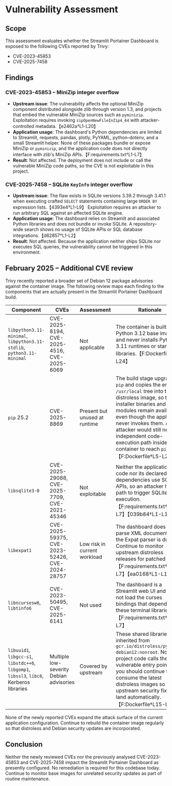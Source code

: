 # Vulnerability Assessment

## Scope
This assessment evaluates whether the Streamlit Portainer Dashboard is exposed to the following CVEs reported by Trivy:

- CVE-2023-45853
- CVE-2025-7458

## Findings
### CVE-2023-45853 – MiniZip integer overflow
- **Upstream issue**: The vulnerability affects the optional MiniZip component distributed alongside zlib through version 1.3, and projects that embed the vulnerable MiniZip sources such as `pyminizip`. Exploitation requires invoking `zipOpenNewFileInZip4_64` with attacker-controlled metadata.【e2462a†L1-L20】
- **Application usage**: The dashboard's Python dependencies are limited to Streamlit, requests, pandas, plotly, PyYAML, python-dotenv, and a small Streamlit helper. None of these packages bundle or expose MiniZip or `pyminizip`, and the application code does not directly interface with zlib's MiniZip APIs.【F:requirements.txt†L1-L7】
- **Result**: Not affected. The deployment does not include or call the vulnerable MiniZip code paths, so the CVE is not exploitable in this project.

### CVE-2025-7458 – SQLite `KeyInfo` integer overflow
- **Upstream issue**: The flaw exists in SQLite versions 3.39.2 through 3.41.1 when executing crafted `SELECT` statements containing large `ORDER BY` expression lists.【4393e4†L1-L9】 Exploitation requires an attacker to run arbitrary SQL against an affected SQLite engine.
- **Application usage**: The dashboard relies on Streamlit and associated Python libraries and does not bundle or invoke SQLite. A repository-wide search shows no usage of SQLite APIs or SQL database integrations.【d62857†L1-L2】
- **Result**: Not affected. Because the application neither ships SQLite nor executes SQL queries, the vulnerability cannot be triggered in this environment.

## February 2025 – Additional CVE review
Trivy recently reported a broader set of Debian 12 package advisories against the container image. The following review maps each
finding to the components that are actually present in the Streamlit Portainer Dashboard build.

| Component | CVEs | Assessment | Rationale |
| --- | --- | --- | --- |
| `libpython3.11-minimal`, `libpython3.11-stdlib`, `python3.11-minimal` | CVE-2025-8194, CVE-2025-4516, CVE-2025-6069 | Not applicable | The container is built from Python 3.12 base images and never installs Python 3.11 runtimes or standard libraries.【F:Dockerfile†L1-L24】 |
| `pip` 25.2 | CVE-2025-8869 | Present but unused at runtime | The build stage upgrades `pip` and copies the entire `/usr/local` tree into the distroless image, so the installer binaries and modules remain available even though the application never invokes them. An attacker would still need an independent code-execution path inside the container to reach `pip`.【F:Dockerfile†L5-L22】 |
| `libsqlite3-0` | CVE-2025-29088, CVE-2025-7709, CVE-2021-45346 | Not exploitable | Neither the application code nor its declared dependencies use SQLite APIs, so an attacker has no path to trigger SQLite query execution.【F:requirements.txt†L1-L7】【039b84†L1-L1】 |
| `libexpat1` | CVE-2025-59375, CVE-2023-52426, CVE-2024-28757 | Low risk in current workload | The dashboard does not parse XML documents, so the Expat parser is dormant. Continue to monitor upstream distroless releases for patched builds.【F:requirements.txt†L1-L7】【ea0168†L1-L1】 |
| `libncursesw6`, `libtinfo6` | CVE-2023-50495, CVE-2025-6141 | Not used | The dashboard is a Streamlit web UI and does not load the curses bindings that depend on these terminal libraries.【F:requirements.txt†L1-L7】 |
| `libuuid1`, `libgcc-s1`, `libstdc++6`, `libgomp1`, `libssl3`, `libc6`, Kerberos libraries | Multiple low-severity Debian advisories | Covered by upstream | These shared libraries are inherited from `gcr.io/distroless/python3-debian12:nonroot`. No project code calls their vulnerable entry points, but you should continue to consume the latest distroless images so that upstream security fixes land automatically.【F:Dockerfile†L15-L24】 |

None of the newly reported CVEs expand the attack surface of the current application configuration. Continue to rebuild the
container image regularly so that distroless and Debian security updates are incorporated.

## Conclusion
Neither the newly reviewed CVEs nor the previously analysed CVE-2023-45853 and CVE-2025-7458 impact the Streamlit Portainer
Dashboard as presently configured. No remediation is required for this codebase today. Continue to monitor base images for
unrelated security updates as part of routine maintenance.

